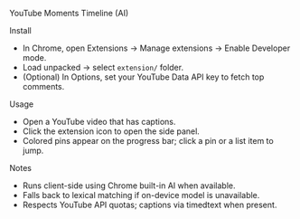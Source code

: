 YouTube Moments Timeline (AI)

Install

- In Chrome, open Extensions → Manage extensions → Enable Developer mode.
- Load unpacked → select `extension/` folder.
- (Optional) In Options, set your YouTube Data API key to fetch top comments.

Usage

- Open a YouTube video that has captions.
- Click the extension icon to open the side panel.
- Colored pins appear on the progress bar; click a pin or a list item to jump.

Notes

- Runs client-side using Chrome built-in AI when available.
- Falls back to lexical matching if on-device model is unavailable.
- Respects YouTube API quotas; captions via timedtext when present.


